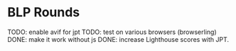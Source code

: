# BLP Rounds

TODO: enable avif for jpt
TODO: test on various browsers (browserling)
DONE: make it work without js
DONE: increase Lighthouse scores with JPT.